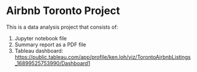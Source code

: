 # Airbnb Toronto Project
This is a data analysis project that consists of:
1) Jupyter notebook file
2) Summary report as a PDF file
3) Tableau dashboard: https://public.tableau.com/app/profile/ken.loh/viz/TorontoAirbnbListings_16899525753990/Dashboard1
